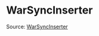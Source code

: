 # WarSyncInserter

Source: [WarSyncInserter](../../../csrc/device_lower/pass/insert_syncs.cpp#L194)
